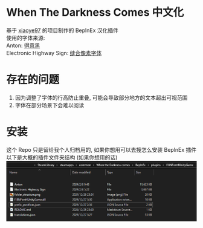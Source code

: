 # When The Darkness Comes 中文化
基于 [xiaoye97](https://github.com/xiaoye97/I18NFont4UnityGame) 的项目制作的 BeplnEx 汉化插件  
使用的字体来源:  
Anton: [得意黑](https://github.com/atelier-anchor/smiley-sans)  
Electronic Highway Sign: [缝合像素字体](https://github.com/TakWolf/fusion-pixel-font)

# 存在的问题
  1. 因为调整了字体的行高防止重叠, 可能会导致部分地方的文本超出可视范围
  2. 字体在部分场景下会难以阅读

# 安装
这个 Repo 只是留给我个人归档用的, 如果你想用可以去搜怎么安装 BeplnEx 插件  
以下是大概的插件文件夹结构 (如果你想用的话)
![文件结构](/folder_structure.png)